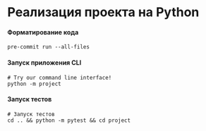 # Реализация проекта на Python


#### Форматирование кода
```shell
pre-commit run --all-files
```


#### Запуск приложения CLI
```
# Try our command line interface!
python -m project
```


#### Запуск тестов
```shell
# Запуск тестов
cd .. && python -m pytest && cd project
```
